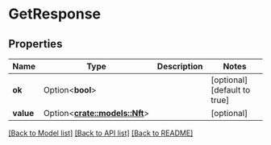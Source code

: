 # GetResponse

## Properties

Name | Type | Description | Notes
------------ | ------------- | ------------- | -------------
**ok** | Option<**bool**> |  | [optional][default to true]
**value** | Option<[**crate::models::Nft**](.md)> |  | [optional]

[[Back to Model list]](../README.md#documentation-for-models) [[Back to API list]](../README.md#documentation-for-api-endpoints) [[Back to README]](../README.md)


